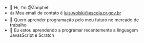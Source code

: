 - 👋 Hi, I’m @Zariphel
- :+1: Meu email de contato é luis.wolski@escola.pr.gov.br
- 👀 Quero aprender programação pelo meu futuro no mercado de trabalho
- 🌱 Eu estou aprendendo a programar recentemente a linguagem JavasScript e Scratch

